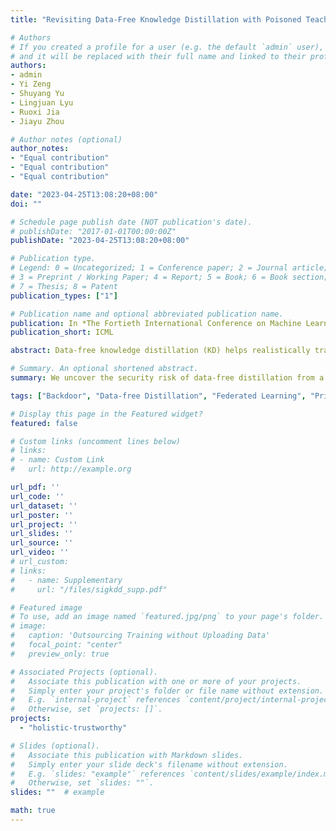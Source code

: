 ```yaml
---
title: "Revisiting Data-Free Knowledge Distillation with Poisoned Teachers"

# Authors
# If you created a profile for a user (e.g. the default `admin` user), write the username (folder name) here 
# and it will be replaced with their full name and linked to their profile.
authors:
- admin
- Yi Zeng
- Shuyang Yu
- Lingjuan Lyu
- Ruoxi Jia
- Jiayu Zhou

# Author notes (optional)
author_notes:
- "Equal contribution"
- "Equal contribution"
- "Equal contribution"

date: "2023-04-25T13:08:20+08:00"
doi: ""

# Schedule page publish date (NOT publication's date).
# publishDate: "2017-01-01T00:00:00Z"
publishDate: "2023-04-25T13:08:20+08:00"

# Publication type.
# Legend: 0 = Uncategorized; 1 = Conference paper; 2 = Journal article;
# 3 = Preprint / Working Paper; 4 = Report; 5 = Book; 6 = Book section;
# 7 = Thesis; 8 = Patent
publication_types: ["1"]

# Publication name and optional abbreviated publication name.
publication: In *The Fortieth International Conference on Machine Learning*
publication_short: ICML

abstract: Data-free knowledge distillation (KD) helps realistically transfer knowledge from a pre-trained model (known as the teacher model) to a smaller model (known as the student model) without access to the original training data used for training the teacher model. However, the security of the synthetic or out-of-distribution (OOD) data required in data-free KD is largely unknown and under-explored. In this work, we make the first effort to uncover the security risk of data-free KD w.r.t. untrusted pre-trained models. We then propose ABD, the first plug-in defensive method for data-free KD methods to mitigate the chance of potential backdoors being transferred. We empirically evaluate the effectiveness of our proposed ABD in diminishing transferred backdoor knowledge while maintaining compatible downstream performances as the vanilla KD. We envision this work as a milestone for alarming and mitigating the potential backdoors in data-free KD.

# Summary. An optional shortened abstract.
summary: We uncover the security risk of data-free distillation from a poisoned teacher and propose the first countermeasure.

tags: ["Backdoor", "Data-free Distillation", "Federated Learning", "Private Edge-Cloud Collaboration", "Selected", "Security"]

# Display this page in the Featured widget?
featured: false

# Custom links (uncomment lines below)
# links:
# - name: Custom Link
#   url: http://example.org

url_pdf: ''
url_code: ''
url_dataset: ''
url_poster: ''
url_project: ''
url_slides: ''
url_source: ''
url_video: ''
# url_custom:
# links:
#   - name: Supplementary
#     url: "/files/sigkdd_supp.pdf"

# Featured image
# To use, add an image named `featured.jpg/png` to your page's folder. 
# image:
#   caption: 'Outsourcing Training without Uploading Data'
#   focal_point: "center"
#   preview_only: true

# Associated Projects (optional).
#   Associate this publication with one or more of your projects.
#   Simply enter your project's folder or file name without extension.
#   E.g. `internal-project` references `content/project/internal-project/index.md`.
#   Otherwise, set `projects: []`.
projects:
  - "holistic-trustworthy"

# Slides (optional).
#   Associate this publication with Markdown slides.
#   Simply enter your slide deck's filename without extension.
#   E.g. `slides: "example"` references `content/slides/example/index.md`.
#   Otherwise, set `slides: ""`.
slides: ""  # example

math: true
---
```

